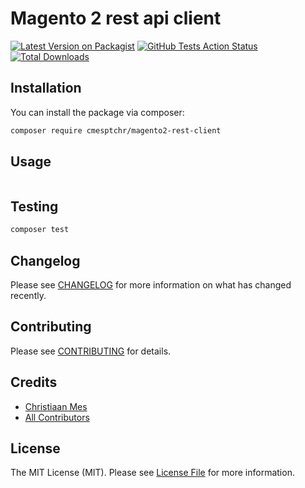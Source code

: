 # Magento 2 rest api client

[![Latest Version on Packagist](https://img.shields.io/packagist/v/cmesptchr/magento2-rest-client.svg?style=flat-square)](https://packagist.org/packages/cmesptchr/magento2-rest-client)
[![GitHub Tests Action Status](https://img.shields.io/github/workflow/status/cmesptchr/magento2-rest-client/run-tests?label=tests)](https://github.com/cmesptchr/magento2-rest-client/actions?query=workflow%3Arun-tests+branch%3Amaster)
[![Total Downloads](https://img.shields.io/packagist/dt/cmesptchr/magento2-rest-client.svg?style=flat-square)](https://packagist.org/packages/cmesptchr/magento2-rest-client)

## Installation

You can install the package via composer:

```bash
composer require cmesptchr/magento2-rest-client
```

## Usage

``` php

```

## Testing

``` bash
composer test
```

## Changelog

Please see [CHANGELOG](CHANGELOG.md) for more information on what has changed recently.

## Contributing

Please see [CONTRIBUTING](CONTRIBUTING.md) for details.

## Credits

- [Christiaan Mes](https://github.com/cmesptchr)
- [All Contributors](../../contributors)

## License

The MIT License (MIT). Please see [License File](LICENSE.md) for more information.
